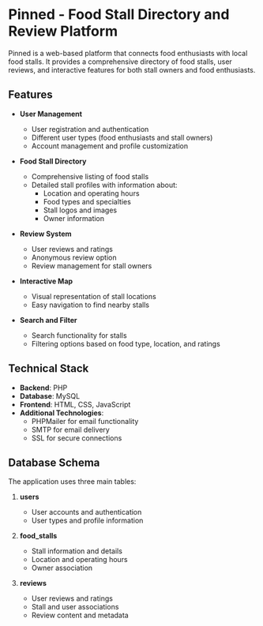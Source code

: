 # Pinned - Food Stall Directory and Review Platform

Pinned is a web-based platform that connects food enthusiasts with local food stalls. It provides a comprehensive directory of food stalls, user reviews, and interactive features for both stall owners and food enthusiasts.

## Features

- **User Management**
  - User registration and authentication
  - Different user types (food enthusiasts and stall owners)
  - Account management and profile customization

- **Food Stall Directory**
  - Comprehensive listing of food stalls
  - Detailed stall profiles with information about:
    - Location and operating hours
    - Food types and specialties
    - Stall logos and images
    - Owner information

- **Review System**
  - User reviews and ratings
  - Anonymous review option
  - Review management for stall owners

- **Interactive Map**
  - Visual representation of stall locations
  - Easy navigation to find nearby stalls

- **Search and Filter**
  - Search functionality for stalls
  - Filtering options based on food type, location, and ratings

## Technical Stack

- **Backend**: PHP
- **Database**: MySQL
- **Frontend**: HTML, CSS, JavaScript
- **Additional Technologies**:
  - PHPMailer for email functionality
  - SMTP for email delivery
  - SSL for secure connections


## Database Schema

The application uses three main tables:

1. **users**
   - User accounts and authentication
   - User types and profile information

2. **food_stalls**
   - Stall information and details
   - Location and operating hours
   - Owner association

3. **reviews**
   - User reviews and ratings
   - Stall and user associations
   - Review content and metadata



